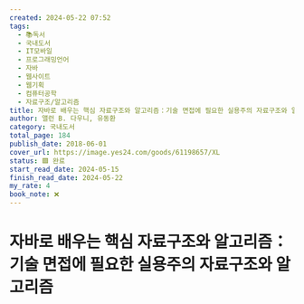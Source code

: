 ```yaml
---
created: 2024-05-22 07:52
tags:
  - 📚독서
  - 국내도서
  - IT모바일
  - 프로그래밍언어
  - 자바
  - 웹사이트
  - 웹기획
  - 컴퓨터공학
  - 자료구조/알고리즘
title: 자바로 배우는 핵심 자료구조와 알고리즘：기술 면접에 필요한 실용주의 자료구조와 알고리즘
author: 앨런 B. 다우니, 유동환
category: 국내도서
total_page: 184
publish_date: 2018-06-01
cover_url: https://image.yes24.com/goods/61198657/XL
status: 🟩 완료
start_read_date: 2024-05-15
finish_read_date: 2024-05-22
my_rate: 4
book_note: ❌
---
```


# 자바로 배우는 핵심 자료구조와 알고리즘：기술 면접에 필요한 실용주의 자료구조와 알고리즘

